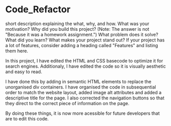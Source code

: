 # Code_Refactor

short description explaining the what, why, and how. What was your motivation? Why did you build this project? (Note: The answer is not "Because it was a homework assignment.") What problem does it solve? What did you learn? What makes your project stand out? If your project has a lot of features, consider adding a heading called "Features" and listing them here.

In this project, I have edited the HTML and CSS basecode to optimize it for search engines. Additionaly, I have edited the code so it is visually aesthetic and easy to read. 

I have done this by adding in semantic HTML elements to replace the unorganised div containers. I have organised the code in subsequential order to match the website layout, added image alt attributes and added a descriptive title for the page. I also corrected the navigation buttons so that they direct to the correct piece of information on the page. 

By doing these things, it is now more acessible for future developers that are to edit this code.  
